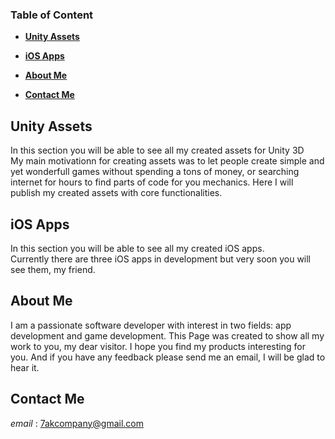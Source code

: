 ### **Table of Content**

- [**Unity Assets**](##Unity-Assets)

- [**iOS Apps**](##iOS-Apps)

- [**About Me**](##About-Me)

- [**Contact Me**](##Contact-Me)

## Unity Assets
In this section you will be able to see all my created assets for Unity 3D  
My main motivationn for creating assets was to let people create simple and yet wonderfull games without spending a tons of money, or searching internet for hours to find parts of code for you mechanics. Here I will publish my created assets with core functionalities.

## iOS Apps
In this section you will be able to see all my created iOS apps.  
Currently there are three iOS apps in development but very soon you will see them, my friend.

## About Me
I am a passionate software developer with interest in two fields: app development and game development. This Page was created to show all my work to you, my dear visitor.
I hope you find my products interesting for you. And if you have any feedback please send me an email, I will be glad to hear it.

## Contact Me
_email_ : 7akcompany@gmail.com
